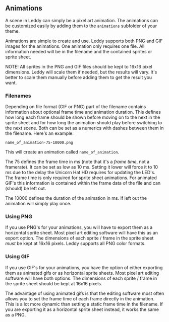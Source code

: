 ## Animations
A scene in Leddy can simply be a pixel art animation. The animations can be customized easily by adding them to the `animations` subfolder of your theme.

Animations are simple to create and use. Leddy supports both PNG and GIF images for the animations. One animation only requires one file. All information needed will be in the filename and the contained sprites or sprite sheet.

NOTE! All sprites in the PNG and GIF files should be kept to 16x16 pixel dimensions. Leddy will scale them if needed, but the results will vary. It's better to scale them manually before adding them to get the result you want.

### Filenames
Depending on file format (GIF or PNG) part of the filename contains information about optional frame time and animation duration. This defines how long each frame should be shown before moving on to the next in the sprite sheet and for how long the animation should play before switching to the next scene. Both can be set as a numerics with dashes between them in the filename. Here's an example:
```
name_of_animation-75-10000.png
```
This will create an animation called `name_of_animation`.

The 75 defines the frame time in ms (note that it's a *frame time*, not a framerate). It can be set as low as 10 ms. Setting it lower will force it to 10 ms due to the delay the Unicorn Hat HD requires for updating the LED's. The frame time is only required for sprite sheet animations. For animated GIF's this information is contained within the frame data of the file and can (should) be left out.

The 10000 defines the duration of the animation in ms. If left out the animation will simply play once.

### Using PNG
If you use PNG's for your animations, you will have to export them as a horizontal sprite sheet. Most pixel art editing software will have this as an export option. The dimensions of each sprite / frame in the sprite sheet *must* be kept at 16x16 pixels. Leddy supports all PNG color formats.

### Using GIF
If you use GIF's for your animations, you have the option of either exporting them as animated gifs or as horizontal sprite sheets. Most pixel art editing software will have both options. The dimensions of each sprite / frame in the sprite sheet should be kept at 16x16 pixels.

The advantage of using animated gifs is that the editing software most often allows you to set the frame time of each frame directly in the animation. This is a lot more dynamic than setting a static frame time in the filename. If you are exporting it as a horizontal sprite sheet instead, it works the same as a PNG.
